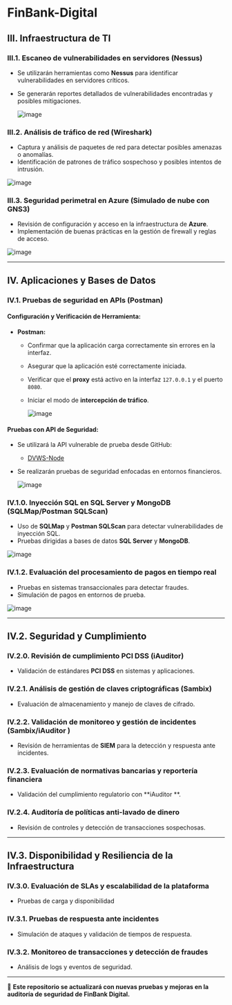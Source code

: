 # FinBank-Digital

## III. Infraestructura de TI
### III.1. Escaneo de vulnerabilidades en servidores (Nessus)
- Se utilizarán herramientas como **Nessus** para identificar vulnerabilidades en servidores críticos.
- Se generarán reportes detallados de vulnerabilidades encontradas y posibles mitigaciones.

  ![image](https://github.com/user-attachments/assets/0cf54a00-3f77-4239-a6cb-a555cbd41ca0)


### III.2. Análisis de tráfico de red (Wireshark)
- Captura y análisis de paquetes de red para detectar posibles amenazas o anomalías.
- Identificación de patrones de tráfico sospechoso y posibles intentos de intrusión.
  
![image](https://github.com/user-attachments/assets/4584435a-0b17-4c8b-be22-3a3c599b993a)

### III.3. Seguridad perimetral en Azure (Simulado de nube con GNS3)
- Revisión de configuración y acceso en la infraestructura de **Azure**.
- Implementación de buenas prácticas en la gestión de firewall y reglas de acceso.

![image](https://github.com/user-attachments/assets/48a2f463-f3bc-4fad-9691-449cffadf86a)

---

## IV. Aplicaciones y Bases de Datos

### IV.1. Pruebas de seguridad en APIs (Postman)
#### Configuración y Verificación de Herramienta:

- **Postman:**
  - Confirmar que la aplicación carga correctamente sin errores en la interfaz.
  - Asegurar que la aplicación esté correctamente iniciada.
  - Verificar que el **proxy** está activo en la interfaz `127.0.0.1` y el puerto `8080`.
  - Iniciar el modo de **intercepción de tráfico**.

    ![image](https://github.com/user-attachments/assets/8ad44a07-cd6d-44ad-a3fa-ef2caccccb23)


#### Pruebas con API de Seguridad:
- Se utilizará la API vulnerable de prueba desde GitHub:
  - [DVWS-Node](https://github.com/snoopysecurity/dvws-node)
- Se realizarán pruebas de seguridad enfocadas en entornos financieros.

  ![image](https://github.com/user-attachments/assets/e67b8ee4-3434-4f35-b8c9-02e2a39cb608)


### IV.1.0. Inyección SQL en SQL Server y MongoDB (SQLMap/Postman SQLScan)
- Uso de **SQLMap** y **Postman SQLScan** para detectar vulnerabilidades de inyección SQL.
- Pruebas dirigidas a bases de datos **SQL Server** y **MongoDB**.

![image](https://github.com/user-attachments/assets/c78e8d21-3440-4318-bb30-d148cee785f1)


### IV.1.2. Evaluación del procesamiento de pagos en tiempo real
- Pruebas en sistemas transaccionales para detectar fraudes.
- Simulación de pagos en entornos de prueba.

![image](https://github.com/user-attachments/assets/6b16dd02-9c4c-4edd-9b30-fb179187ef05)

---

## IV.2. Seguridad y Cumplimiento

### IV.2.0. Revisión de cumplimiento PCI DSS (iAuditor)
- Validación de estándares **PCI DSS** en sistemas y aplicaciones.

### IV.2.1. Análisis de gestión de claves criptográficas (Sambix)
- Evaluación de almacenamiento y manejo de claves de cifrado.

### IV.2.2. Validación de monitoreo y gestión de incidentes (Sambix/iAuditor )
- Revisión de herramientas de **SIEM** para la detección y respuesta ante incidentes.

### IV.2.3. Evaluación de normativas bancarias y reportería financiera
- Validación del cumplimiento regulatorio con **iAuditor **.

### IV.2.4. Auditoría de políticas anti-lavado de dinero
- Revisión de controles y detección de transacciones sospechosas.

---

## IV.3. Disponibilidad y Resiliencia de la Infraestructura

### IV.3.0. Evaluación de SLAs y escalabilidad de la plataforma
- Pruebas de carga y disponibilidad

### IV.3.1. Pruebas de respuesta ante incidentes
- Simulación de ataques y validación de tiempos de respuesta.

### IV.3.2. Monitoreo de transacciones y detección de fraudes
- Análisis de logs y eventos de seguridad.

---

📌 **Este repositorio se actualizará con nuevas pruebas y mejoras en la auditoría de seguridad de FinBank Digital.**
